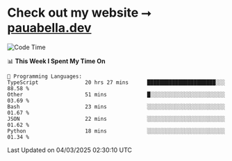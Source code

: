 # Check out my website ⭢ [pauabella.dev](https://pauabella.dev)

<!--START_SECTION:waka-->
![Code Time](http://img.shields.io/badge/Code%20Time-4%2C146%20hrs%2034%20mins-blue)

📊 **This Week I Spent My Time On** 

```text
💬 Programming Languages: 
TypeScript               20 hrs 27 mins      ██████████████████████░░░   88.58 % 
Other                    51 mins             █░░░░░░░░░░░░░░░░░░░░░░░░   03.69 % 
Bash                     23 mins             ░░░░░░░░░░░░░░░░░░░░░░░░░   01.67 % 
JSON                     22 mins             ░░░░░░░░░░░░░░░░░░░░░░░░░   01.62 % 
Python                   18 mins             ░░░░░░░░░░░░░░░░░░░░░░░░░   01.34 % 
```


 Last Updated on 04/03/2025 02:30:10 UTC
<!--END_SECTION:waka-->
